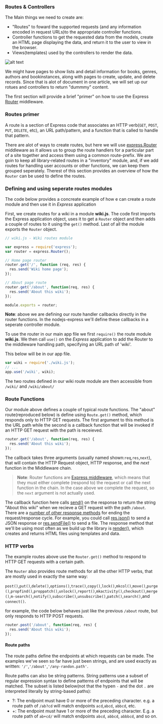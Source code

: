 ### Routes & Controllers

The Main things we need to create are:
- "Routes" to foward the supported requests (and any information encoded in request URLs)to the appropriate controller functions.
- Controller functions to get the requested data from the models, create an HTML page displaying the data, and return it to the user to view in the browser.
- Views(templates) used by the controllers to render the data.

![alt text](https://mdn.mozillademos.org/files/14456/MVC%20Express.png)

We might have pages to show lists and detail information for books, genres, authors and bookinstances, along with pages to create, update, and delete records. Since that is alot of document in one article, we will set up our rotues and controllers to return "dummmy" content.

The first section will provide a brief "primer" on how to use the Express [Router](http://expressjs.com/en/4x/api.html#router) middleware.

### Routes primer

A route is a section of Express code that associates an HTTP verb(`GET`, `POST`, `PUT`, `DELETE`, etc), an URL path/pattern, and a function that is called to handle that pattern.

There are alot of ways to create routes, but here we will use [express.Router](http://expressjs.com/en/guide/routing.html#express-router) middleware as it allows us to group the route handlers for a particular part of a site together and access them using a common route-prefix.  We are goin to keep all library-related routes in a "inventory" module, and, if we add routes for handling user accounts or other functions, we can keep them grouped seperately. Therest of this section provides an overview of how the `Router` can be used to define the routes.

### Defining and using seperate routes modules

The code below provides a concreate example of how e can create a route module and then use it in *Express* application

First, we create routes for a wiki in a module **wiki.js**. The code first imports the Express application object, uses it to get a `Router` object and then adds a couple of routes to it using the `get()` method. Last of all the module exports the `Router` object.

```javascript
// wiki.js - Wiki routes module

var express = require('express');
var router = express.Router();

// Home page router
router.get('/', function (req, res) {
  res.send('Wiki home page');
});

// About page route
router.get('/about', function(req, res) {
  res.send('About this wiki');
});

module.exports = router;
```

**Note**: above we are defining our route handler callbacks directly in the router functions. In the nodejs-express we'll define these callbacks in a seperate controller module.

To use the router in our main app file we first `require()` the route module **wiki.js**. We then call `use()` on the *Express* application to add the Router to the middleware handling path, specifying an URL path of 'wiki'.

This below will be in our app file.
```javascript
var wiki = require('./wiki.js');
// ...
app.use('/wiki', wiki);
```
The two routes defined in our wiki route module are then accessible from `/wiki/` and `/wiki/about/`

### Route Functions

Our module above defines a couple of typical route functions. The "about" route(reproduced below) is define using `Route.get()` method, which responds only to HTTP GET requests. The first argument to this method is the URL path while the second is a callback function that will be invoked if an HTTP GET request with the path is receieved.

```javascript
router.get('/about', function(req, res) {
  res.send('About this wiki');
});
```
The callback takes three arguments (usually named shown:`req`,`res`,`next`), that will contain the HTTP Request object, HTTP response, and the *next* function in the Middleware chain.

> **Note**: Router functions are [Express middleware](https://developer.mozilla.org/en-US/docs/Learn/Server-side/Express_Nodejs/Introduction#Using_middleware), which means that they must either complete (respond to) the request or call the next function in the chain. In the case above we complete the request, so the `next` argument is not actually used.
> 

The callback function here calls [send()](https://expressjs.com/en/4x/api.html#res.send) on the response to return the string "About this wiki" when we recieve a GET request with the path `/about`. There are a [number of other response methods](https://expressjs.com/en/guide/routing.html#response-methods) for ending the request/response cycle. For example, you could call [res.json()](https://expressjs.com/en/4x/api.html#res.json) to send a JSON response or [res.sendFile()](https://expressjs.com/en/4x/api.html#res.sendFile) to send a file. The response method that we'll be using most often as we build up the library is [render()](https://expressjs.com/en/4x/api.html#res.render), which creates and returns HTML files using templates and data.

### HTTP verbs

The example routes above use the `Router.get()` method to respond to HTTP GET requests with a certain path.

The `Router` also provides route methods for all the other HTTP verbs, that are mostly used in exactly the same way:

`post()`,`put()`,`delete()`,`options()`,`trace()`,`copy()`,`lock()`,`mkcol()`,`move()`,`purge()`,`propfind()`,`proppatch()`,`unlock()`,`report()`,`mkactivity()`,`checkout()`,`merge()`,`m-search()`,`notify()`,`subscribe()`,`unsubscribe()`,`patch()`,`search()`,and `connect()`.

for example, the code below behaves just like the previous `/about` route, but only responds to HTTP POST requests.

```javascript
router.post('/about', function(req, res) {
  res.send('About this wiki');
});
```

#### Route paths

The route paths define the endpoints at which requests can be made. The examples we've seen so far have just been strings, and are used exactly as written: `'/'`,`'/about'`,`'/any-randon.path'`.

Route paths can also be string patterns. String patterns use a subset of regular expression syntax to define patterns of endpoints that will be matched. The subset is listed below(not that the hypen `-` and the dot `.` are interpreted literally by string-based paths):

- ?: The endpoint must have 0 or more of the preceding character. e.g. a route path of `/ab?cd` will match endpoints `acd`,`abcd`, `abbcd`, etc.
- +: The endpoint must have 1 or more of the preceding character. E.g. a route path of `ab+cd/` will match endpoints `abcd`, `abbcd`, `abbbcd`, and so on.
